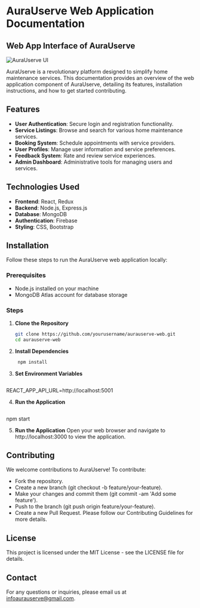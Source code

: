 # AuraUserve Web Application Documentation

## Web App Interface of AuraUserve

![AuraUserve UI](public/images/UI.png)

AuraUserve is a revolutionary platform designed to simplify home maintenance services. This documentation provides an overview of the web application component of AuraUserve, detailing its features, installation instructions, and how to get started contributing.

## Features

- **User Authentication**: Secure login and registration functionality.
- **Service Listings**: Browse and search for various home maintenance services.
- **Booking System**: Schedule appointments with service providers.
- **User Profiles**: Manage user information and service preferences.
- **Feedback System**: Rate and review service experiences.
- **Admin Dashboard**: Administrative tools for managing users and services.

## Technologies Used

- **Frontend**: React, Redux
- **Backend**: Node.js, Express.js
- **Database**: MongoDB
- **Authentication**: Firebase
- **Styling**: CSS, Bootstrap

## Installation

Follow these steps to run the AuraUserve web application locally:

### Prerequisites

- Node.js installed on your machine
- MongoDB Atlas account for database storage

### Steps

1. **Clone the Repository**
   ```bash
   git clone https://github.com/yourusername/aurauserve-web.git
   cd aurauserve-web

2. **Install Dependencies**
   ```bash
    npm install

3. **Set Environment Variables**
   ```bash
REACT_APP_API_URL=http://localhost:5001

4. **Run the Application**
   ```bash
npm start

5. **Run the Application**
Open your web browser and navigate to http://localhost:3000 to view the application.

## Contributing

We welcome contributions to AuraUserve! To contribute:

- Fork the repository.
- Create a new branch (git checkout -b feature/your-feature).
- Make your changes and commit them (git commit -am 'Add some feature').
- Push to the branch (git push origin feature/your-feature).
- Create a new Pull Request.
Please follow our Contributing Guidelines for more details.

## License

This project is licensed under the MIT License - see the LICENSE file for details.

## Contact

For any questions or inquiries, please email us at infoaurauserve@gmail.com.


